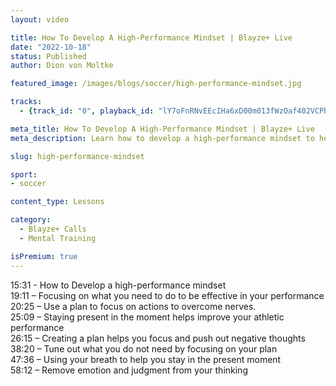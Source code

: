 ```yaml
---
layout: video

title: How To Develop A High-Performance Mindset | Blayze+ Live
date: "2022-10-18"
status: Published
author: Dion von Moltke

featured_image: /images/blogs/soccer/high-performance-mindset.jpg

tracks:
  - {track_id: "0", playback_id: "lY7oFnRNvEEcIHa6xD00m013fWzOaf402VCPhXpjn025MDw", lesson_name: "How To Develop A High-Performance Mindset", lesson_desc: "Join Blayze co-founder, Dion von Moltke, and U.S. Men's National Soccer Team Leadership coach, Travis Thomas, as they discuss high-performance mindsets."}

meta_title: How To Develop A High-Performance Mindset | Blayze+ Live
meta_description: Learn how to develop a high-performance mindset to help you improve your athletic ability.

slug: high-performance-mindset

sport:
- soccer

content_type: Lessons

category:
  - Blayze+ Calls
  - Mental Training

isPremium: true
---
```


15:31 - How to Develop a high-performance mindset
<br />
19:11 – Focusing on what you need to do to be effective in your performance
<br />
20:25 – Use a plan to focus on actions to overcome nerves.
<br />
25:09 – Staying present in the moment helps improve your athletic performance
<br />
26:15 – Creating a plan helps you focus and push out negative thoughts
<br />
38:20 – Tune out what you do not need by focusing on your plan
<br />
47:36 – Using your breath to help you stay in the present moment
<br />
58:12 – Remove emotion and judgment from your thinking
